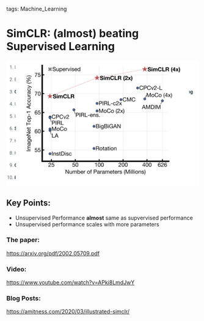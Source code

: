 tags:	Machine_Learning

# SimCLR: (almost) beating Supervised Learning 

![Image](SimCLR.png)

## Key Points: 
- Unsupervised Performance **almost** same as supvervised performance 
- Unsupervised performance scales with more parameters

### The paper: 
https://arxiv.org/pdf/2002.05709.pdf

### Video: 
https://www.youtube.com/watch?v=APki8LmdJwY

### Blog Posts: 
https://amitness.com/2020/03/illustrated-simclr/

